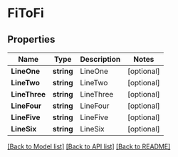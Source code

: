# FiToFi

## Properties

Name | Type | Description | Notes
------------ | ------------- | ------------- | -------------
**LineOne** | **string** | LineOne | [optional] 
**LineTwo** | **string** | LineTwo | [optional] 
**LineThree** | **string** | LineThree | [optional] 
**LineFour** | **string** | LineFour | [optional] 
**LineFive** | **string** | LineFive | [optional] 
**LineSix** | **string** | LineSix | [optional] 

[[Back to Model list]](../README.md#documentation-for-models) [[Back to API list]](../README.md#documentation-for-api-endpoints) [[Back to README]](../README.md)


